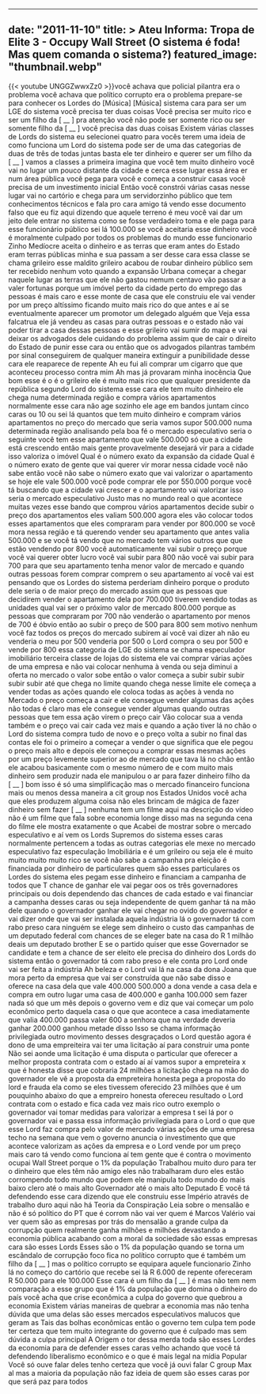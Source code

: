 
---
date: "2011-11-10"
title: > 
    Ateu Informa: Tropa de Elite 3 - Occupy Wall Street (O sistema é foda! Mas quem comanda o sistema?)
featured_image: "thumbnail.webp"
---
{{< youtube UNGGZwwxZz0 >}}você achava que policial pilantra era o
problema você achava que político
corrupto era o
problema prepare-se para conhecer os
Lordes do
[Música]
[Música]
sistema cara para ser um LGE do sistema
você precisa ter duas coisas Você
precisa ser muito rico e ser um filho da
[ __ ] pra atenção você não pode ser
somente rico ou ser somente filho da
[ __ ] você precisa das duas coisas
Existem várias classes de Lords do
sistema eu selecionei quatro para vocês
terem uma ideia de como funciona um Lord
do sistema pode ser de uma das
categorias de duas de três de todas
juntas basta ele ter dinheiro e querer
ser um filho da [ __ ] vamos a classes a
primeira imagina que você tem muito
dinheiro você vai no lugar um pouco
distante da cidade e cerca esse lugar
essa área er num área pública você pega
para você e começa a construir casas
você precisa de um investimento inicial
Então você constrói várias casas nesse
lugar vai no cartório e chega para um
servidorzinho público que tem
conhecimentos técnicos e fala pro cara
amigo tá vendo esse documento falso que
eu fiz aqui dizendo que aquele terreno é
meu você vai dar um jeito dele entrar no
sistema como se fosse verdadeiro toma e
ele paga para esse funcionário público
sei lá 100.000 se você aceitaria esse
dinheiro você é moralmente culpado por
todos os problemas do mundo esse
funcionario Zinho Medíocre aceita o
dinheiro e as terras que eram antes do
Estado eram terras públicas minha e sua
passam a ser desse cara essa classe se
chama grileiro esse maldito grileiro
acabou de roubar dinheiro público sem
ter recebido nenhum voto quando a
expansão Urbana começar a chegar naquele
lugar as terras que ele não gastou nemum
centavo vão passar a valer fortunas
porque um imóvel perto da cidade perto
do emprego das pessoas é mais caro e
esse monte de casa que ele construiu ele
vai vender por um preço altíssimo
ficando muito mais rico do que antes e
aí se eventualmente aparecer um promotor
um delegado alguém que Veja essa
falcatrua ele já vendeu as casas para
outras pessoas e o estado não vai poder
tirar a casa dessas pessoas e esse
grileiro vai sumir do mapa e vai deixar
os advogados dele cuidando do problema
assim que de cair o direito do Estado de
punir esse cara ou então que os
advogados pilantras também por sinal
conseguirem de qualquer maneira
extinguir a punibilidade desse cara ele
reaparece de repente Ah eu fui ali
comprar um cigarro que que aconteceu
processo contra mim Ah mas já provaram
minha inocência Que
bom esse é o é o grileiro ele é muito
mais rico que qualquer presidente da
república segundo Lord do sistema esse
cara ele tem muito dinheiro ele chega
numa determinada região e compra vários
apartamentos normalmente esse cara não
age sozinho ele age em bandos juntam
cinco caras ou 10 ou sei lá quantos que
tem muito dinheiro e compram vários
apartamentos no preço do mercado que
seria vamos supor 500.000 numa
determinada região analisando pela boa
fé o mercado especulativo seria o
seguinte você tem esse apartamento que
vale 500.000 só que a cidade está
crescendo então mais gente provavelmente
desejará vir para a cidade isso valoriza
o imóvel Qual é o número exato da
expansão da cidade Qual é o número exato
de gente que vai querer vir morar nessa
cidade você não sabe então você não sabe
o número exato que vai valorizar o
apartamento se hoje ele vale 500.000
você pode comprar ele por
550.000 porque você tá buscando que a
cidade vai crescer e o apartamento vai
valorizar isso seria o mercado
especulativo Justo mas no mundo real o
que acontece muitas vezes esse bando que
comprou vários apartamentos decide subir
o preço dos apartamentos eles valiam
500.000 agora eles vão colocar todos
esses apartamentos que eles compraram
para vender por
800.000 se você mora nessa região e tá
querendo vender seu apartamento que
antes valia 500.000 e se você tá vendo
que no mercado tem vários outros que que
estão vendendo por 800 você
automaticamente vai subir o preço porque
você vai querer obter lucro você vai
subir para 800 não você vai subir para
700 para que seu apartamento tenha menor
valor de mercado e quando outras pessoas
forem comprar comprem o seu apartamento
aí você vai est pensando que os Lordes
do sistema perderiam dinheiro porque o
produto dele seria o de maior preço do
mercado assim que as pessoas que
decidirem vender o apartamento dela por
700.000 tiverem vendido todas as
unidades qual vai ser o próximo valor de
mercado
800.000 porque as pessoas que compraram
por 700 não venderão o apartamento por
menos de 700 é óbvio então ao subir o
preço de 500 para 800 sem motivo nenhum
você faz todos os preços do mercado
subirem aí você vai dizer ah não eu
venderia o meu por 500 venderia por 500
o Lord compra o seu por 500 e vende por
800 essa categoria de LGE do sistema se
chama especulador imobiliário terceira
classe de lojas do sistema ele vai
comprar várias ações de uma empresa e
não vai colocar nenhuma à venda ou seja
diminui a oferta no mercado o valor sobe
então o valor começa a subir subir subir
subir subir até que chega no limite
quando chega nesse limite ele começa a
vender todas as ações quando ele coloca
todas as ações à venda no Mercado o
preço começa a cair e ele consegue
vender algumas das ações não todas é
claro mas ele consegue vender algumas
quando outras pessoas que tem essa ação
virem o preço cair Vão colocar sua a
venda também e o preço vai cair cada vez
mais e quando a ação tiver lá no chão o
Lord do sistema compra tudo de novo e o
preço volta a subir no final das contas
ele foi o primeiro a começar a vender o
que significa que ele pegou o preço mais
alto e depois ele começou a comprar
essas mesmas ações por um preço
levemente superior ao de mercado que
tava lá no chão então ele acabou
basicamente com o mesmo número de e com
muito mais dinheiro sem produzir nada
ele manipulou o ar para fazer dinheiro
filho da [ __ ] bom isso é só uma
simplificação mas o mercado financeiro
funciona mais ou menos dessa maneira a
cit group nos Estados Unidos você acha
que eles produzem alguma coisa não eles
brincam de mágica de fazer dinheiro sem
fazer [ __ ] nenhuma tem um filme aqui na
descrição do vídeo não é um filme que
fala sobre economia longe disso mas na
segunda cena do filme ele mostra
exatamente o que Acabei de mostrar sobre
o mercado especulativo e aí vem os Lords
Supremos do sistema esses caras
normalmente pertencem a todas as outras
categorias ele mexe no mercado
especulativo faz especulação Imobiliária
e é um grileiro ou seja ele é muito
muito muito muito rico se você não sabe
a campanha pra eleição é financiada por
dinheiro de particulares quem são esses
particulares os Lordes do sistema eles
pegam esse dinheiro e financiam a
campanha de todos que T chance de ganhar
ele vai pegar oos os três governadores
principais ou dois dependendo das
chances de cada estado e vai financiar a
campanha desses caras ou seja
independente de quem ganhar tá na mão
dele quando o governador ganhar ele vai
chegar no ovido do governador e vai
dizer onde que vai ser instalada aquela
indústria lá o governador tá com rabo
preso cara ninguém se elege sem dinheiro
o custo das campanhas de um deputado
federal com chances de se eleger bate na
casa do R 1 milhão deais um deputado
brother E se o partido quiser que esse
Governador se candidate e tem a chance
de ser eleito ele precisa do dinheiro
dos Lords do sistema então o governador
tá com rabo preso e ele conta pro Lord
onde vai ser feita a indústria Ah beleza
e o Lord vai lá na casa da dona Joana
que mora perto da empresa que vai ser
construída que não sabe disso e oferece
na casa dela que vale 400.000 500.000 a
dona vende a casa dela e compra em outro
lugar uma casa de 400.000 e ganha
100.000 sem fazer nada só que um mês
depois o governo vem e diz que vai
começar um polo econômico perto daquela
casa o que que acontece a casa
imediatamente que valia 400.000 passa
valer 600 a senhora que na verdade
deveria ganhar 200.000 ganhou metade
disso Isso se chama informação
privilegiada outro movimento desses
desgraçados o Lord questão agora é dono
de uma empreiteira vai ter uma licitação
aí para construir uma ponte Não sei
aonde uma licitação é uma disputa o
particular que oferecer a melhor
proposta contrata com o estado aí aí
vamos supor a empreteira x que é honesta
disse que cobraria 24 milhões a
licitação chega na mão do governador ele
vê a proposta da empreteira honesta pega
a proposta do lord e frauda ela como se
eles tivessem oferecido 23 milhões que é
um pouquinho abaixo do que a empreiro
honesta ofereceu resultado o Lord
contrata com o estado e fica cada vez
mais rico outro exemplo o governador vai
tomar medidas para valorizar a empresa t
sei lá por o governador vai e passa essa
informação privilegiada para o Lord o
que que esse Lord faz compra pelo valor
de mercado várias ações de uma empresa
techo na semana que vem o governo
anuncia o investimento que que acontece
valorizam as ações da empresa e o Lord
vende por um preço mais caro tá vendo
como funciona aí tem gente que é contra
o movimento ocupai Wall Street porque o
1% da população Trabalhou muito duro
para ter o dinheiro que eles têm não
amigo eles não trabalharam duro eles
estão corrompendo todo mundo que podem
ele manipula todo mundo do mais baixo
clero até o mais alto Governador até o
mais alto Deputado E você tá defendendo
esse cara dizendo que ele construiu esse
Império através de trabalho duro aqui
não há Teoria da Conspiração Leia sobre
o mensalão e não é só político do PT que
é corrom não vai ver quem é Marcos
Valério vai ver quem são as empresas por
trás do mensalão a grande culpa da
corrupção quem realmente ganha milhões e
milhões devastando a economia pública
acabando com a moral da sociedade são
essas empresas cara são esses Lords
Esses são o 1% da população quando se
torna um escândalo de corrupção foco
fica no político corrupto que é também
um filho da [ __ ] mas o político corrupto
se equipara aquele funcionario Zinho lá
no começo do cartório que recebe sei lá
R 6.000 de repente ofereceram R 50.000
para ele 100.000 Esse cara é um filho da
[ __ ] é mas não tem nem comparação a esse
grupo que é 1% da população que domina o
dinheiro do país você acha que crise
econômica a culpa do governo que quebrou
a economia Existem várias maneiras de
quebrar a economia mas não tenha dúvida
que uma delas são esses mercados
especulativos malucos que geram as Tais
das bolhas econômicas então o governo
tem culpa tem pode ter certeza que tem
muito integrante do governo que é
culpado mas sem dúvida a culpa principal
A Origem o tor dessa merda toda são
esses Lordes da economia para de
defender esses caras velho achando que
você tá defendendo liberalismo econômico
e o que é mais legal na mídia Popular
Você só ouve falar deles tenho certeza
que você já ouvi falar C group Max al
mas a maioria da população não faz ideia
de quem são esses caras por que
será paz para todos